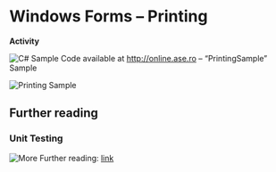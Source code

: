 # Windows Forms – Printing

**Activity**

![C#](media/image1.png) Sample Code available at <http://online.ase.ro> – “PrintingSample” Sample

![Printing Sample](docs/9/printing-sample.jpg)

## <a name="further-reading"></a>Further reading

### <a name="unit-testing"></a>Unit Testing

![More](media/image3.png) Further reading: [link](https://msdn.microsoft.com/en-us/library/hh694602.aspx)

